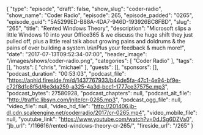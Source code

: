 {
  "type": "episode",
  "draft": false,
  "show_slug": "coder-radio",
  "show_name": "Coder Radio",
  "episode": 265,
  "episode_padded": "0265",
  "episode_guid": "5A5299ED-B88A-4DA7-946D-193926BC8FBD",
  "slug": "265",
  "title": "Rented Windows Theory",
  "description": "Microsoft slips a little Windows 10 into your Office365 & we discuss the huge shift they just pulled off, plus a little real talk about growing pains and doldrums & the pains of over building a system.\n\nPlus your feedback & much more!",
  "date": "2017-07-13T09:52:34-07:00",
  "header_image": "/images/shows/coder-radio.png",
  "categories": [
    "Coder Radio"
  ],
  "tags": [],
  "hosts": [
    "chris",
    "michael"
  ],
  "guests": [],
  "sponsors": [],
  "podcast_duration": "00:53:03",
  "podcast_file": "https://aphid.fireside.fm/d/1437767933/b44de5fa-47c1-4e94-bf9e-c72f8d1c8f5d/6e3da259-a325-4a3d-bcc1-1777ce37575e.mp3",
  "podcast_bytes": 27580928,
  "podcast_chapters": null,
  "podcast_alt_file": "http://traffic.libsyn.com/jnite/cr-0265.mp3",
  "podcast_ogg_file": null,
  "video_file": null,
  "video_hd_file": "http://201406.jb-dl.cdn.scaleengine.net/coderradio/2017/cr-0265.mp4",
  "video_mobile_file": null,
  "youtube_link": "https://www.youtube.com/watch?v=0dJSg6DZVa0",
  "jb_url": "/116616/rented-windows-theory-cr-265/",
  "fireside_url": "/265"
}

